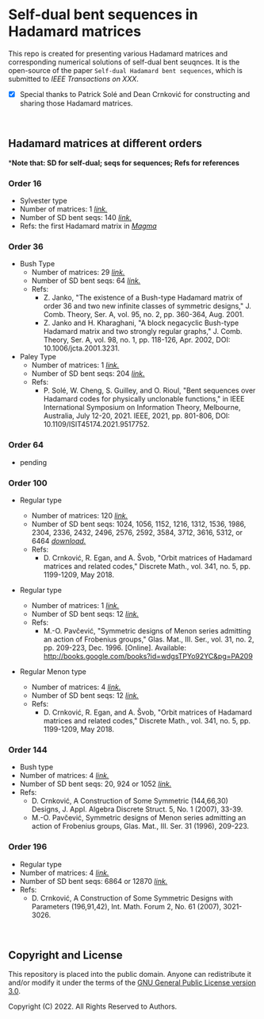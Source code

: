 # Self-dual bent sequences in Hadamard matrices

This repo is created for presenting various Hadamard matrices and corresponding numerical solutions of self-dual bent seuqnces. It is the open-source of the paper `Self-dual Hadamard bent sequences`, which is submitted to *IEEE Transactions on XXX*.

- [x] Special thanks to Patrick Solé and Dean Crnković for constructing and sharing those Hadamard matrices.

<br/>

## Hadamard matrices at different orders

***Note that: SD for self-dual; seqs for sequences; Refs for references**

### Order 16

- Sylvester type
- Number of matrices: 1 [*link.*](./Hadamard_matrices/H_n16_eigen4_Sylvester_N1.txt)
- Number of SD bent seqs: 140 [*link.*](./bent_sequences/sd_bent_n16_eigen4_Sylvester_N1.log)
- Refs: the first Hadamard matrix in [*Magma*](http://magma.maths.usyd.edu.au/magma/)

### Order 36

- Bush Type
  - Number of matrices: 29 [*link.*](./Hadamard_matrices/H_n36_eigen6_Bush_N29.txt)
  - Number of SD bent seqs: 64 [*link.*](./bent_sequences/sd_bent_n36_eigen6_Bush_N29.log)
  - Refs: 
    - Z. Janko, "The existence of a Bush-type Hadamard matrix of order 36 and two new infinite classes of symmetric designs," J. Comb. Theory, Ser. A, vol. 95, no. 2, pp. 360-364, Aug. 2001.
    - Z. Janko and H. Kharaghani, "A block negacyclic Bush-type Hadamard matrix and two strongly regular graphs," J. Comb. Theory, Ser. A, vol. 98, no. 1, pp. 118-126, Apr. 2002, DOI: 10.1006/jcta.2001.3231.
- Paley Type
  - Number of matrices: 1 [*link.*](./Hadamard_matrices/H_n36_eigen6_Paley_N1.txt)
  - Number of SD bent seqs: 204 [*link.*](./bent_sequences/sd_bent_n36_eigen6_Paley_N1.log)
  - Refs: 
    - P. Solé, W. Cheng, S. Guilley, and O. Rioul, "Bent sequences over Hadamard codes for physically unclonable functions," in IEEE International Symposium on Information Theory, Melbourne, Australia, July 12-20, 2021. IEEE, 2021, pp. 801-806, DOI: 10.1109/ISIT45174.2021.9517752.

### Order 64

- pending



### Order 100

- Regular type
  - Number of matrices: 120 [*link.*](./Hadamard_matrices/H_n100_eigen10_Regular_N120.txt)
  - Number of SD bent seqs: 1024, 1056, 1152, 1216, 1312, 1536, 1986, 2304, 2336, 2432, 2496, 2576, 2592, 3584, 3712, 3616, 5312, or 6464  [*download.*](./bent_sequences/sd_bent_n100_eigen10_Regular_N120.zip)
  - Refs: 
    - D. Crnković, R. Egan, and A. Švob, "Orbit matrices of Hadamard matrices and related codes," Discrete Math., vol. 341, no. 5, pp. 1199-1209, May 2018.

- Regular type
  - Number of matrices: 1 [*link.*](./Hadamard_matrices/H_n100_eigen10_Regular_N1.txt)
  - Number of SD bent seqs: 12  [*link.*](./bent_sequences/sd_bent_n100_eigen10_Regular_N1.log)
  - Refs: 
    - M.-O. Pavčević, "Symmetric designs of Menon series admitting an action of Frobenius groups," Glas. Mat., III. Ser., vol. 31, no. 2, pp. 209-223, Dec. 1996. [Online]. Available: http://books.google.com/books?id=wdgsTPYo92YC&pg=PA209

- Regular Menon type
  - Number of matrices: 4 [*link.*](./Hadamard_matrices/H_n100_eigen10_Regular_Menon_N4.txt)
  - Number of SD bent seqs: 12  [*link.*](./bent_sequences/sd_bent_n100_eigen10_Regular_Menon_N4.log)
  - Refs: 
    - D. Crnković, R. Egan, and A. Švob, "Orbit matrices of Hadamard matrices and related codes," Discrete Math., vol. 341, no. 5, pp. 1199-1209, May 2018.

### Order 144

- Bush type
- Number of matrices: 4 [*link.*](./Hadamard_matrices/H_n144_eigen12_Bush_N4.txt)
- Number of SD bent seqs: 20, 924 or 1052 [*link.*](./bent_sequences/sd_bent_n144_eigen12_Bush_N4.log)
- Refs: 
  - D. Crnković, A Construction of Some Symmetric (144,66,30) Designs, J. Appl. Algebra Discrete Struct. 5, No. 1 (2007), 33-39.
  - M.-O. Pavčević, Symmetric designs of Menon series admitting an action of Frobenius groups, Glas. Mat., III. Ser. 31 (1996), 209-223.


### Order 196

- Regular type
- Number of matrices: 4 [*link.*](./Hadamard_matrices/H_n196_eigen14_Regular_N4.txt)
- Number of SD bent seqs: 6864 or 12870 [*link.*](./bent_sequences/sd_bent_n196_eigen14_Regular_N4.log)
- Refs: 
  - D. Crnković, A Construction of Some Symmetric Designs with Parameters (196,91,42), Int. Math. Forum 2, No. 61 (2007), 3021-3026.


<br/>

## Copyright and License

This repository is placed into the public domain. Anyone can redistribute it and/or modify it under the terms of the [GNU General Public License version 3.0](https://www.gnu.org/licenses/gpl-3.0.html).

Copyright (C) 2022. All Rights Reserved to Authors.
